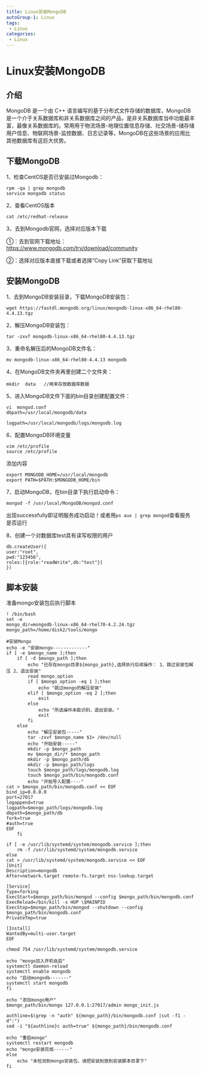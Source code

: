 ```yaml
---
title: Linux安装MongoDB
autoGroup-1: Linux
tags:
 - Linux
categories: 
 - Linux
---
```



# Linux安装MongoDB



## 介绍

MongoDB 是一个由 C++ 语言编写的基于分布式文件存储的数据库，MongoDB 是一个介于关系数据库和非关系数据库之间的产品，是非关系数据库当中功能最丰富，最像关系数据库的。常用用于物流场景-地理位置信息存储、社交场景-储存储用户信息、物联网场景-监控数据、日志记录等，MongoDB在这些场景的应用比其他数据库有这巨大优势。



## 下载MongoDB

1、检查CentOS是否已安装过Mongodb：

~~~
rpm -qa | grep mongodb
service mongodb status
~~~

2、查看CentOS版本

```text
cat /etc/redhat-release
```

3、去到Mongodb官网，选择对应版本下载

①：去到官网下载地址：https://www.mongodb.com/try/download/community

②：选择对应版本直接下载或者选择“Copy Link”获取下载地址



## 安装MongoDB

1、去到MongoDB安装目录，下载MongoDB安装包：

```text
wget https://fastdl.mongodb.org/linux/mongodb-linux-x86_64-rhel80-4.4.13.tgz
```

2、解压MongoDB安装包：

```text
tar -zxvf mongodb-linux-x86_64-rhel80-4.4.13.tgz
```

3、重命名解压后的MongoDB文件名：

```text
mv mongodb-linux-x86_64-rhel80-4.4.13 mongodb
```

4、在MongoDB文件夹再里创建二个文件夹：

```text
mkdir  data   //用来存放数据库数据
```

5、进入MongoDB文件下面的bin目录创建配置文件：

```text
vi  mongod.conf
dbpath=/usr/local/mongodb/data

logpath=/usr/local/mongodb/logs/mongodb.log
```

6、配置MongoDB环境变量

~~~
vim /etc/profile
source /etc/profile
~~~

添加内容

```text
export MONGODB_HOME=/usr/local/mongodb
export PATH=$PATH:$MONGODB_HOME/bin
```

7、启动MongoDB，在bin目录下执行启动命令：

```text
mongod -f /usr/local/MongoDB/mongod.conf
```

出现successfully即证明服务成功启动！或者用`ps aux | grep mongod`查看服务是否运行

8、创建一个对数据库test具有读写权限的用户

```text
db.createUser({
user:"root",
pwd:"123456",
roles:[{role:"readWrite",db:"test"}]
})
```



## 脚本安装

准备mongo安装包后执行脚本

```shell
! /bin/bash
set -e
mongo_dir=mongodb-linux-x86_64-rhel70-4.2.24.tgz
mongo_path=/home/disk2/tools/mongo

#安装Mongo
echo -e "安装mongo-------------"
if [ -e $mongo_name ];then
    if [ -d $mongo_path ];then
        echo "已存在mongo目录${mongo_path},选择执行后续操作： 1、跳过安装包解压 2、退出安装"
        read mongo_option
        if [ $mongo_option -eq 1 ];then
            echo "跳过mongo的解压安装"
        elif [ $mongo_option -eq 2 ];then
            exit            
        else
            echo "所选操作未能识别，退出安装。"
            exit
        fi
    else
        echo "解压安装包-----"
        tar -zxvf $mongo_name $1> /dev/null
        echo "开始安装-----"
        mkdir -p $mongo_path
        mv $mongo_dir/* $mongo_path
        mkdir -p $mongo_path/db
        mkdir -p $mongo_path/logs
        touch $mongo_path/logs/mongodb.log
        touch $mongo_path/bin/mongodb.conf
        echo "开始导入配置----"
cat > $mongo_path/bin/mongodb.conf << EOF
bind_ip=0.0.0.0
port=27017
logappend=true
logpath=$mongo_path/logs/mongodb.log
dbpath=$mongo_path/db
fork=true
#auth=true
EOF
    fi

if [ -e /usr/lib/systemd/system/mongodb.service ];then
    rm -f /usr/lib/systemd/system/mongodb.service
else
cat > /usr/lib/systemd/system/mongodb.service << EOF
[Unit]
Description=mongodb
After=network.target remote-fs.target nss-lookup.target

[Service]
Type=forking
ExecStart=$mongo_path/bin/mongod --config $mongo_path/bin/mongodb.conf
ExecReload=/bin/kill -s HUP \$MAINPID
ExecStop=$mongo_path/bin/mongod --shutdown --config $mongo_path/bin/mongodb.conf
PrivateTmp=true

[Install]
WantedBy=multi-user.target
EOF

chmod 754 /usr/lib/systemd/system/mongodb.service

echo "mongo加入开机自启"
systemctl daemon-reload
systemctl enable mongodb
echo "启动mongodb-------"
systemctl start mongodb
fi

echo "添加mongo用户"
$mongo_path/bin/mongo 127.0.0.1:27017/admin mongo_init.js

authline=$(grep -n "auth" ${mongo_path}/bin/mongodb.conf |cut -f1 -d":")
sed -i "${authline}c auth=true" ${mongo_path}/bin/mongodb.conf

echo "重启mongo"
systemctl restart mongodb
echo "mongo安装完成------"
else
    echo "未检测到mongo安装包，请把安装到放到安装脚本目录下"
fi
```